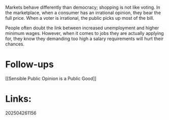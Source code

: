 Markets behave differently than democracy; shopping is not like voting. In the marketplace, when a consumer has an irrational opinion, they bear the full price. When a voter is irrational, the public picks up most of the bill.

People often doubt the link between increased unemployment and higher minimum wages. However, when it comes to jobs they are actually applying for, they know they demanding too high a salary requirements will hurt their chances.

# Follow-ups
[[Sensible Public Opinion is a Public Good]]

# Links: 



202504261156
